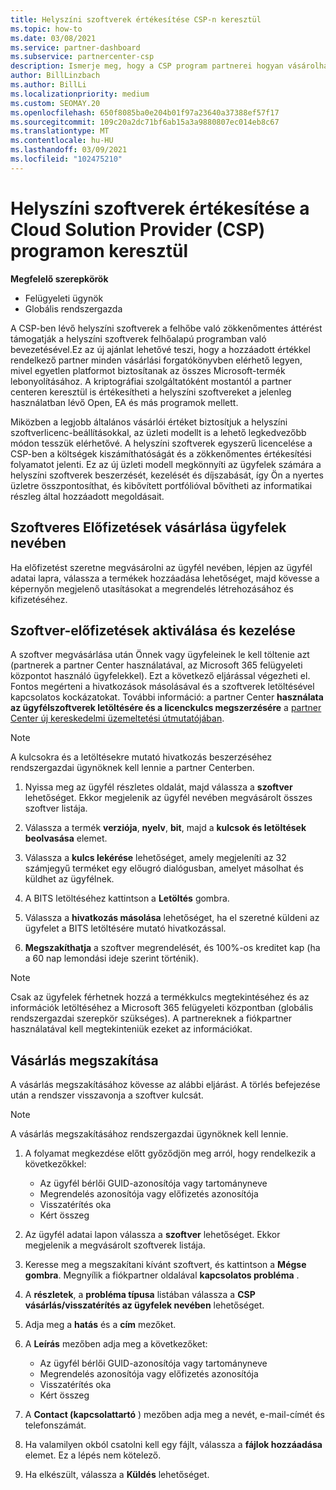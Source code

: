 ```yaml
---
title: Helyszíni szoftverek értékesítése CSP-n keresztül
ms.topic: how-to
ms.date: 03/08/2021
ms.service: partner-dashboard
ms.subservice: partnercenter-csp
description: Ismerje meg, hogy a CSP program partnerei hogyan vásárolhatják meg, kezelhetik, értékesítik és törölhetik a helyszíni szoftveres előfizetéseket a partner Centerben lévő ügyfelek nevében.
author: BillLinzbach
ms.author: BillLi
ms.localizationpriority: medium
ms.custom: SEOMAY.20
ms.openlocfilehash: 650f8085ba0e204b01f97a23640a37388ef57f17
ms.sourcegitcommit: 109c20a2dc71bf6ab15a3a9880807ec014eb8c67
ms.translationtype: MT
ms.contentlocale: hu-HU
ms.lasthandoff: 03/09/2021
ms.locfileid: "102475210"
---
```

# <a name="sell-on-premises-software-through-the-cloud-solution-provider-csp-program"></a>Helyszíni szoftverek értékesítése a Cloud Solution Provider (CSP) programon keresztül

**Megfelelő szerepkörök**

- Felügyeleti ügynök
- Globális rendszergazda

A CSP-ben lévő helyszíni szoftverek a felhőbe való zökkenőmentes áttérést támogatják a helyszíni szoftverek felhőalapú programban való bevezetésével.Ez az új ajánlat lehetővé teszi, hogy a hozzáadott értékkel rendelkező partner minden vásárlási forgatókönyvben elérhető legyen, mivel egyetlen platformot biztosítanak az összes Microsoft-termék lebonyolításához. A kriptográfiai szolgáltatóként mostantól a partner centeren keresztül is értékesítheti a helyszíni szoftvereket a jelenleg használatban lévő Open, EA és más programok mellett.  
 
Miközben a legjobb általános vásárlói értéket biztosítjuk a helyszíni szoftverlicenc-beállításokkal, az üzleti modellt is a lehető legkedvezőbb módon tesszük elérhetővé. A helyszíni szoftverek egyszerű licencelése a CSP-ben a költségek kiszámíthatóságát és a zökkenőmentes értékesítési folyamatot jelenti. Ez az új üzleti modell megkönnyíti az ügyfelek számára a helyszíni szoftverek beszerzését, kezelését és díjszabását, így Ön a nyertes üzletre összpontosíthat, és kibővített portfólióval bővítheti az informatikai részleg által hozzáadott megoldásait.

## <a name="buy-software-subscriptions-on-behalf-of-customers"></a>Szoftveres Előfizetések vásárlása ügyfelek nevében

Ha előfizetést szeretne megvásárolni az ügyfél nevében, lépjen az ügyfél adatai lapra, válassza a termékek hozzáadása lehetőséget, majd kövesse a képernyőn megjelenő utasításokat a megrendelés létrehozásához és kifizetéséhez.

## <a name="activate-and-manage-software-subscriptions"></a>Szoftver-előfizetések aktiválása és kezelése

A szoftver megvásárlása után Önnek vagy ügyfeleinek le kell töltenie azt (partnerek a partner Center használatával, az Microsoft 365 felügyeleti központot használó ügyfelekkel). Ezt a következő eljárással végezheti el. Fontos megérteni a hivatkozások másolásával és a szoftverek letöltésével kapcsolatos kockázatokat. További információ: a partner Center **használata az ügyfélszoftverek letöltésére és a licenckulcs megszerzésére** a [partner Center új kereskedelmi üzemeltetési útmutatójában](https://partner.microsoft.com/resources/detail/partner-center-new-commerce-operations-guide-pdf).

>[!NOTE]
>A kulcsokra és a letöltésekre mutató hivatkozás beszerzéséhez rendszergazdai ügynöknek kell lennie a partner Centerben.

1. Nyissa meg az ügyfél részletes oldalát, majd válassza a **szoftver** lehetőséget. Ekkor megjelenik az ügyfél nevében megvásárolt összes szoftver listája.

2. Válassza a termék **verziója**, **nyelv**, **bit**, majd a **kulcsok és letöltések beolvasása** elemet. 

3. Válassza a **kulcs lekérése** lehetőséget, amely megjeleníti az 32 számjegyű terméket egy előugró dialógusban, amelyet másolhat és küldhet az ügyfélnek. 

4. A BITS letöltéséhez kattintson a **Letöltés** gombra. 

5. Válassza a **hivatkozás másolása** lehetőséget, ha el szeretné küldeni az ügyfelet a BITS letöltésére mutató hivatkozással. 

6. **Megszakíthatja** a szoftver megrendelését, és 100%-os kreditet kap (ha a 60 nap lemondási ideje szerint történik).

>[!NOTE]
>Csak az ügyfelek férhetnek hozzá a termékkulcs megtekintéséhez és az információk letöltéséhez a Microsoft 365 felügyeleti központban (globális rendszergazdai szerepkör szükséges). A partnereknek a fiókpartner használatával kell megtekinteniük ezeket az információkat.

## <a name="cancel-a-purchase"></a>Vásárlás megszakítása

A vásárlás megszakításához kövesse az alábbi eljárást. A törlés befejezése után a rendszer visszavonja a szoftver kulcsát.

>[!NOTE]
>A vásárlás megszakításához rendszergazdai ügynöknek kell lennie. 

1.  A folyamat megkezdése előtt győződjön meg arról, hogy rendelkezik a következőkkel: 
    - Az ügyfél bérlői GUID-azonosítója vagy tartományneve
    - Megrendelés azonosítója vagy előfizetés azonosítója
    - Visszatérítés oka
    - Kért összeg

2.  Az ügyfél adatai lapon válassza a **szoftver** lehetőséget. Ekkor megjelenik a megvásárolt szoftverek listája. 

3.  Keresse meg a megszakítani kívánt szoftvert, és kattintson a **Mégse gombra**. Megnyílik a fiókpartner oldalával **kapcsolatos probléma** . 

4.  A **részletek**, a **probléma típusa** listában válassza a **CSP vásárlás/visszatérítés az ügyfelek nevében** lehetőséget.

5.  Adja meg a **hatás** és a **cím** mezőket. 

6.  A **Leírás** mezőben adja meg a következőket: 
    -   Az ügyfél bérlői GUID-azonosítója vagy tartományneve
    -   Megrendelés azonosítója vagy előfizetés azonosítója
    -   Visszatérítés oka
    -   Kért összeg

7.  A **Contact (kapcsolattartó** ) mezőben adja meg a nevét, e-mail-címét és telefonszámát. 

8.  Ha valamilyen okból csatolni kell egy fájlt, válassza a **fájlok hozzáadása** elemet. Ez a lépés nem kötelező. 

9.  Ha elkészült, válassza a **Küldés** lehetőséget.